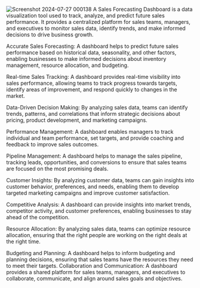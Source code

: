 ![Screenshot 2024-07-27 000138](https://github.com/user-attachments/assets/4af07e9a-fd62-40c3-92fc-4178f045a5f7)
A Sales Forecasting Dashboard is a data visualization tool used to track, analyze, and predict future sales performance. 
It provides a centralized platform for sales teams, managers, and executives to monitor sales data, identify trends, and make informed decisions to drive business growth.

Accurate Sales Forecasting: A dashboard helps to predict future sales performance based on historical data, seasonality, and other factors, 
enabling businesses to make informed decisions about inventory management, resource allocation, and budgeting.

Real-time Sales Tracking: A dashboard provides real-time visibility into sales performance, allowing teams to track progress towards targets,
identify areas of improvement, and respond quickly to changes in the market.

Data-Driven Decision Making: By analyzing sales data, teams can identify trends, patterns, and correlations that inform strategic
decisions about pricing, product development, and marketing campaigns.

Performance Management: A dashboard enables managers to track individual and team performance, set targets,
and provide coaching and feedback to improve sales outcomes.

Pipeline Management: A dashboard helps to manage the sales pipeline, tracking leads, opportunities,
and conversions to ensure that sales teams are focused on the most promising deals.

Customer Insights: By analyzing customer data, teams can gain insights into customer behavior, preferences,
and needs, enabling them to develop targeted marketing campaigns and improve customer satisfaction.

Competitive Analysis: A dashboard can provide insights into market trends, competitor activity,
and customer preferences, enabling businesses to stay ahead of the competition.

Resource Allocation: By analyzing sales data, teams can optimize resource allocation, ensuring that the 
right people are working on the right deals at the right time.

Budgeting and Planning: A dashboard helps to inform budgeting and planning decisions, ensuring that sales teams have the resources they need to meet their targets.
Collaboration and Communication: A dashboard provides a shared platform for sales teams, managers, and executives to collaborate, communicate, and align around sales goals and objectives.
